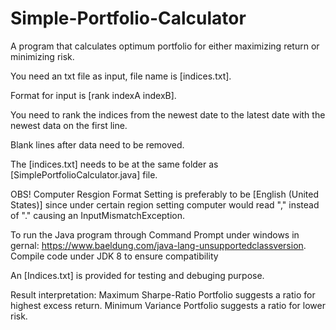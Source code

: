 # Simple-Portfolio-Calculator
A program that calculates optimum portfolio for either maximizing return or minimizing risk. 

You need an txt file as input, file name is [indices.txt].

Format for input is [rank indexA indexB].

You need to rank the indices from the newest date to the latest date with the newest data on the first line.

Blank lines after data need to be removed.

The [indices.txt] needs to be at the same folder as [SimplePortfolioCalculator.java] file.

OBS! Computer Resgion Format Setting is preferably to be [English (United States)] since under certain region setting computer would read "," instead of "." causing an InputMismatchException. 

To run the Java program through Command Prompt under windows in gernal: https://www.baeldung.com/java-lang-unsupportedclassversion. Compile code under JDK 8 to ensure compatibility

An [Indices.txt] is provided for testing and debuging purpose. 

Result interpretation: Maximum Sharpe-Ratio Portfolio suggests a ratio for highest excess return. Minimum Variance Portfolio suggests a ratio for lower risk. 
